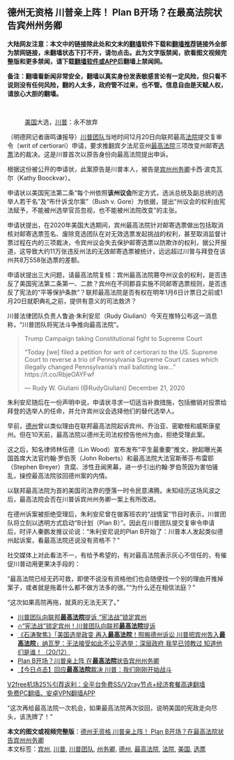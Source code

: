  <h2>德州无资格 川普亲上阵！ Plan B开场？在最高法院状告宾州州务卿</h2> <p class="notice"><b>大陆网友注意：本文中的链接除此处和文末的<a href="https://github.com/bannedbook/fanqiang" >翻墙</a>软件下载和<a href="https://github.com/killgcd/justmysocks/blob/master/README.md">翻墙推荐</a>链接外全部为禁网链接，未翻墙状态下打不开，请勿点击。此为文字版禁闻，欲看图文视频完整版和更多禁闻，请下载<a href="https://github.com/bannedbook/fanqiang">翻墙软件或APP</a>后翻墙上禁闻网。</p><p>备注：翻墙看新闻非常安全，翻墙以真实身份发表敏感言论有一定风险，但只看不说则没有任何风险，翻的人太多，政府管不过来，也不管。信息自由是天赋人权，请放心大胆的翻墙。</b></p>  <div class="entry"> <br /> <figure><figcaption class="wp-caption-text"><a href="https://www.bannedbook.org/bnews/tag/%e7%be%8e%e5%9b%bd/" class="st_tag internal_tag" rel="tag" title="标签 美国 下的日志">美国</a>大选，<a href="https://www.bannedbook.org/bnews/tag/%e5%b7%9d%e6%99%ae/" class="st_tag internal_tag" rel="tag" title="标签 川普 下的日志">川普</a>：永不放弃</figcaption></figure> <p>（明德网记者唐鸣谦报导）<a href="https://www.bannedbook.org/bnews/tag/%e5%b7%9d%e6%99%ae%e5%9b%a2%e9%98%9f/" class="st_tag internal_tag" rel="tag" title="标签 川普团队 下的日志">川普团队</a>当地时间12月20日向联邦最高<a href="https://www.bannedbook.org/bnews/tag/%e6%b3%95%e9%99%a2/" class="st_tag internal_tag" rel="tag" title="标签 法院 下的日志">法院</a>提交复审令（writ of certiorari）申请，要求推翻宾夕法尼亚州<a href="https://www.bannedbook.org/bnews/tag/%e6%9c%80%e9%ab%98%e6%b3%95%e9%99%a2/" class="st_tag internal_tag" rel="tag" title="标签 最高法院 下的日志">最高法院</a>三项改变州邮寄<a href="https://www.bannedbook.org/bnews/tag/%E9%80%89%E7%A5%A8/" class="st_tag internal_tag" rel="tag" title="标签 选票 下的日志">选票</a>法的裁决。这是川普首次以原告身份向最高法院提出申诉。</p> <p>根据这份被公开的申请状，此案原告是川普本人，被告是<a href="https://www.bannedbook.org/bnews/tag/%E5%AE%BE%E5%B7%9E/" class="st_tag internal_tag" rel="tag" title="标签 宾州 下的日志">宾州</a><a href="https://www.bannedbook.org/bnews/tag/%E5%B7%9E%E5%8A%A1%E5%8D%BF/" class="st_tag internal_tag" rel="tag" title="标签 州务卿 下的日志">州务卿</a>卡西·波克瓦尔（Kathy Boockvar）。</p> <p>申请状以美国宪法第二条“每个州依照<strong>该州议会</strong>所定方式，选派总统及副总统的选举人若干名”及“布什诉戈尔案”（Bush v. Gore）为依据，提出“州议会的权利由宪法赋予，不能被州选举官员忽视，也不能被州法院改变”的主张。</p> <p>申请状提出，在2020年美国大选期间，宾州最高法院针对邮寄选票做出包括取消核对邮寄选票签名、废除竞选团队在对无效选票发起挑战的权利，甚至取消监督计票过程在内的三项裁决，令宾州议会失去保护邮寄选票以防欺诈的权利，据公开报道，这导致大约11万张违反州法的无效邮寄选票被统计，远远超过川普与拜登在该州共8万558张选票的差额。</p>  <p>申请状提出三大问题，请最高法院复核：宾州最高法院篡夺州议会的权利，是否违反了美国宪法第二条第一、二款？宾州在不同郡县实施不同邮寄选票规则，是否违反了宪法的“平等保护条款”？联邦最高法院是否有权在明年1月6日计票日之前或1月20日就职典礼之前，提供有意义的司法救济？</p> <p>川普法律团队负责人鲁迪‧朱利安尼（Rudy Giuliani）今天在推特公布这一消息称，“川普团队将宪法斗争推向最高法院”。</p> <blockquote class="twitter-tweet" data-width="550" data-dnt="true"> <p>Trump Campaign taking Constitutional fight to Supreme Court </p> <p>“Today [we] filed a petition for writ of certiorari to the US. Supreme Court to reverse a trio of Pennsylvania Supreme Court cases which illegally changed Pennsylvania’s mail balloting law&#8230;”  https://t.co/RbjeOAYFwf</p>  <p>&mdash; Rudy W. Giuliani (@RudyGiuliani) December 21, 2020</p> </blockquote> <p>朱利安尼随后在一份声明中说，申请状寻求一切适当补救措施，包括撤销对投票给拜登的选举人的任命，并允许宾州议会选择他们的替代选举人。</p> <p>早前，<a href="https://www.bannedbook.org/bnews/tag/%e5%be%b7%e5%b7%9e/" class="st_tag internal_tag" rel="tag" title="标签 德州 下的日志">德州</a>曾以类似理由在联邦最高法院起诉宾州、乔治亚、密歇根和威斯康星州。但在10天前，最高法院以德州无司法权控告他州为由，拒绝受理此案。</p> <p>这之后，知名律师林伍德（Lin Wood）宣布发布“平生最重要”推文，掀起曝光美国首席大法官约翰·罗伯茨（John Roberts）和最高法院大法官斯蒂芬·布雷耶（Stephen Breyer）贪腐、涉性丑闻黑幕，进一步引出约翰·罗伯茨因为害怕骚乱，操控最高法院驳回德州案的内情。</p>  <p>以联邦最高法院为首的美国司法界的堕落一时令民意沸腾。未知经历这场风波之后，最高法院会否在川普诉宾州州务卿一案上有所改进。</p> <p>在德州诉案被拒绝受理后，朱利安尼曾在做客班农的“战情室”节目时表示，川普团队将立刻以透明方式启动“B计划（Plan B）”。因此在川普团队提交复审令申请后，时评人秦鹏发推议论说：“朱利安尼说的Plan B开始了：川普本人发起类似德州起诉案，看最高法院还说没有资格不？”</p> <p>社交媒体上对此看法不一，有给予希望的，有对最高法院表示灰心不信任的，有催促川普动用更果决手段的：</p> <p>“最高法院已经无药可救，即使不说没有资格他们也会随便找一个别的理由开推掉案子，或者就是拖着什么都不做方法多的很。”“为什么还在相信法庭？”</p>  <p>“这次如果高院再拖，就真的无法无天了。”</p> <ul class='op-related-articles' title='相关阅读'> <li><a href='https://www.bannedbook.org/bnews/taiwannews/20201221/1452134.html' target='_blank'>川普团队向联邦<b>最高法院</b>提诉 “宪法战”锁定宾州</a></li> <li><a href='https://www.bannedbook.org/bnews/bannedvideo/20201221/1452123.html' target='_blank'>🔥“宪法战”锁定宾州！川普团队向联邦<b>最高法院</b>提诉</a></li> <li><a href='https://www.bannedbook.org/bnews/bannedvideo/20201221/1452117.html' target='_blank'>《石涛聚焦》「美国选举政变 再入<b>最高法院</b>！照搬德州诉讼 川普把宾州吿入<b>最高法院</b>」纳瓦罗：无法接受如此不公平选举：深层政府 我早已领教过 知道他们是谁！（20/12）</a></li> <li><a href='https://www.bannedbook.org/bnews/comments/20201221/1452088.html' target='_blank'>Plan B开场？川普亲上阵 在<b>最高法院</b>状告宾州州务卿</a></li> <li><a href='https://www.bannedbook.org/bnews/bannedvideo/20201213/1451941.html' target='_blank'>【今日点击】回应<b>最高法院</b>裁决 川普：我们刚刚开始战斗</a></li> </ul> <p class="texttj"> <a href="https://github.com/bannedbook/fanqiang/wiki/V2ray%E6%9C%BA%E5%9C%BA" target="_blank">V2free机场25%引荐返利：全平台免费SS/V2ray节点+经济套餐高速翻墙</a><br/> <a href="https://github.com/bannedbook/fanqiang/wiki/%E7%A6%81%E9%97%BB%E7%BD%91%E5%AE%89%E5%8D%93%E7%BF%BB%E5%A2%99%E6%96%B0%E9%97%BBAPP" target="_blank">免费PC翻墙、安卓VPN翻墙APP</a></p><p>“这次再给最高法院一次机会，如果最高法院再次驳回，说明美国的宪政走向尽头，该洗牌了！”</p><a name='sharetosocial'></a>       <div><b>本文的图文或视频完整版</b>：<a href='https://www.bannedbook.org/bnews/comments/20201221/1452198.html'>德州无资格 川普亲上阵！ Plan B开场？在最高法院状告宾州州务卿</a></div>  </div><!--END ENTRY--> <div class="postfooter"> <div>本文标签：<a href="https://www.bannedbook.org/bnews/tag/%E5%AE%BE%E5%B7%9E/" rel="tag">宾州</a>, <a href="https://www.bannedbook.org/bnews/tag/%e5%b7%9d%e6%99%ae/" rel="tag">川普</a>, <a href="https://www.bannedbook.org/bnews/tag/%e5%b7%9d%e6%99%ae%e5%9b%a2%e9%98%9f/" rel="tag">川普团队</a>, <a href="https://www.bannedbook.org/bnews/tag/%E5%B7%9E%E5%8A%A1%E5%8D%BF/" rel="tag">州务卿</a>, <a href="https://www.bannedbook.org/bnews/tag/%e5%be%b7%e5%b7%9e/" rel="tag">德州</a>, <a href="https://www.bannedbook.org/bnews/tag/%e6%9c%80%e9%ab%98%e6%b3%95%e9%99%a2/" rel="tag">最高法院</a>, <a href="https://www.bannedbook.org/bnews/tag/%e6%b3%95%e9%99%a2/" rel="tag">法院</a>, <a href="https://www.bannedbook.org/bnews/tag/%e7%be%8e%e5%9b%bd/" rel="tag">美国</a>, <a href="https://www.bannedbook.org/bnews/tag/%E9%80%89%E7%A5%A8/" rel="tag">选票</a></div>  </div><!--END POSTFOOTER--> 